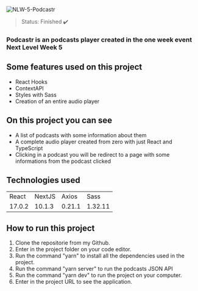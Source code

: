 ![NLW-5-Podcastr](https://user-images.githubusercontent.com/50122135/181507514-2941ee10-f618-4fbd-bb6f-9acf9081d048.png)

> Status: Finished ✔️

### Podcastr is an podcasts player created in the one week event Next Level Week 5

## Some features used on this project

* React Hooks
* ContextAPI
* Styles with Sass
* Creation of an entire audio player

## On this project you can see

* A list of podcasts with some information about them
* A complete audio player created from zero with just React and TypeScript
* Clicking in a podcast you will be redirect to a page with some informations from the podcast clicked
  
## Technologies used
  
<table>
  <tr>
    <td>React</td>
    <td>NextJS</td>
    <td>Axios</td>
    <td>Sass</td>
  </tr>

  <tr>
    <td>17.0.2</td>
    <td>10.1.3</td>
    <td>0.21.1</td>
    <td>1.32.11</td>
  </tr>
</table>
  
## How to run this project

1) Clone the repositorie from my Github.
2) Enter in the project folder on your code editor.
3) Run the command "yarn" to install all the dependencies used in the project.
4) Run the command "yarn server" to run the podcasts JSON API
5) Run the command "yarn dev" to run the project on your computer.
6) Enter in the project URL to see the application.

